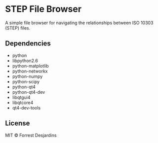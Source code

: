 # STEP File Browser

A simple file browser for navigating the relationships between ISO 10303 (STEP)
files.

## Dependencies

* python
* libpython2.6
* python-matplotlib
* python-networkx
* python-numpy
* python-scipy
* python-qt4
* python-qt4-dev
* libqtgui4
* libqtcore4
* qt4-dev-tools

## License

MIT © Forrest Desjardins

